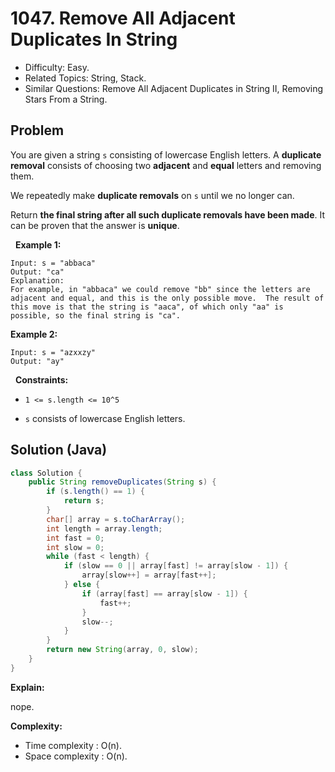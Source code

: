 # 1047. Remove All Adjacent Duplicates In String

- Difficulty: Easy.
- Related Topics: String, Stack.
- Similar Questions: Remove All Adjacent Duplicates in String II, Removing Stars From a String.

## Problem

You are given a string ```s``` consisting of lowercase English letters. A **duplicate removal** consists of choosing two **adjacent** and **equal** letters and removing them.

We repeatedly make **duplicate removals** on ```s``` until we no longer can.

Return **the final string after all such duplicate removals have been made**. It can be proven that the answer is **unique**.

 
**Example 1:**

```
Input: s = "abbaca"
Output: "ca"
Explanation: 
For example, in "abbaca" we could remove "bb" since the letters are adjacent and equal, and this is the only possible move.  The result of this move is that the string is "aaca", of which only "aa" is possible, so the final string is "ca".
```

**Example 2:**

```
Input: s = "azxxzy"
Output: "ay"
```

 
**Constraints:**


	
- ```1 <= s.length <= 10^5```
	
- ```s``` consists of lowercase English letters.



## Solution (Java)

```java
class Solution {
    public String removeDuplicates(String s) {
        if (s.length() == 1) {
            return s;
        }
        char[] array = s.toCharArray();
        int length = array.length;
        int fast = 0;
        int slow = 0;
        while (fast < length) {
            if (slow == 0 || array[fast] != array[slow - 1]) {
                array[slow++] = array[fast++];
            } else {
                if (array[fast] == array[slow - 1]) {
                    fast++;
                }
                slow--;
            }
        }
        return new String(array, 0, slow);
    }
}
```

**Explain:**

nope.

**Complexity:**

* Time complexity : O(n).
* Space complexity : O(n).
